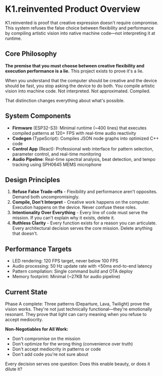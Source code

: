 # K1.reinvented Product Overview

K1.reinvented is proof that creative expression doesn't require compromise. This system refuses the false choice between flexibility and performance by compiling artistic vision into native machine code—not interpreting it at runtime.

## Core Philosophy

**The premise that you must choose between creative flexibility and execution performance is a lie.** This project exists to prove it's a lie.

When you understand that the computer should be creative and the device should be fast, you stop asking the device to do both. You compile artistic vision into machine code. Not interpreted. Not approximated. Compiled.

That distinction changes everything about what's possible.

## System Components

- **Firmware** (ESP32-S3): Minimal runtime (~400 lines) that executes compiled patterns at 120+ FPS with real-time audio reactivity
- **Codegen** (TypeScript): Compiles JSON node graphs into optimized C++ code
- **Control App** (React): Professional web interface for pattern selection, parameter control, and real-time monitoring
- **Audio Pipeline**: Real-time spectral analysis, beat detection, and tempo tracking using SPH0645 MEMS microphone

## Design Principles

1. **Refuse False Trade-offs** - Flexibility and performance aren't opposites. Demand both uncompromisingly.
2. **Compile, Don't Interpret** - Creative work happens on the computer. Execution happens on the device. Never confuse these roles.
3. **Intentionality Over Everything** - Every line of code must serve the mission. If you can't explain why it exists, delete it.
4. **Ruthless Clarity** - Every function exists for a reason you can articulate. Every architectural decision serves the core mission. Delete anything that doesn't.

## Performance Targets

- LED rendering: 120 FPS target, never below 100 FPS
- Audio processing: 50 Hz update rate with <50ms end-to-end latency
- Pattern compilation: Single command build and OTA deploy
- Memory footprint: Minimal (~27KB for audio pipeline)

## Current State

Phase A complete: Three patterns (Departure, Lava, Twilight) prove the vision works. They're not just technically functional—they're emotionally resonant. They prove that light can carry meaning when you refuse to accept mediocrity.

**Non-Negotiables for All Work:**
- Don't compromise on the mission
- Don't optimize for the wrong thing (convenience over truth)
- Don't accept mediocrity in patterns or code
- Don't add code you're not sure about

Every decision serves one question: Does this enable beauty, or does it dilute it?
